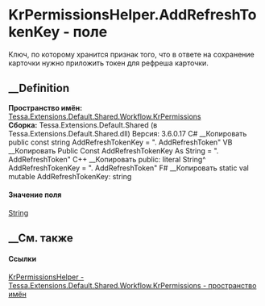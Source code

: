 # KrPermissionsHelper.AddRefreshTokenKey - поле
Ключ, по которому хранится признак того, что в ответе на сохранение карточки
нужно приложить токен для рефреша карточки.
## __Definition
 **Пространство имён:**
[Tessa.Extensions.Default.Shared.Workflow.KrPermissions](N_Tessa_Extensions_Default_Shared_Workflow_KrPermissions.htm)  
 **Сборка:** Tessa.Extensions.Default.Shared (в
Tessa.Extensions.Default.Shared.dll) Версия: 3.6.0.17
C# __Копировать
     public const string AddRefreshTokenKey = ". AddRefreshToken"
VB __Копировать
     Public Const AddRefreshTokenKey As String = ". AddRefreshToken"
C++ __Копировать
     public:
    literal String^ AddRefreshTokenKey = ". AddRefreshToken"
F# __Копировать
     static val mutable AddRefreshTokenKey: string
#### Значение поля
[String](https://learn.microsoft.com/dotnet/api/system.string)
##  __См. также
#### Ссылки
[KrPermissionsHelper -
](T_Tessa_Extensions_Default_Shared_Workflow_KrPermissions_KrPermissionsHelper.htm)
[Tessa.Extensions.Default.Shared.Workflow.KrPermissions - пространство
имён](N_Tessa_Extensions_Default_Shared_Workflow_KrPermissions.htm)
